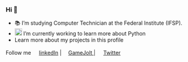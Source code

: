 ### Hi 👋

<!--
**Caique-P/Caique-P** is a ✨ _special_ ✨ repository because its `README.md` (this file) appears on your GitHub profile.

Here are some ideas to get you started:

- 🔭 I’m currently working on ...
- 🌱 I’m currently learning ...
- 👯 I’m looking to collaborate on ...
- 🤔 I’m looking for help with ...
- 💬 Ask me about ...
- 📫 How to reach me: ...
- 😄 Pronouns: ...
- ⚡ Fun fact: ...
-->

- 📚 I’m studying Computer Technician at the Federal Institute (IFSP).
- <img src="https://cdn3.iconfinder.com/data/icons/logos-and-brands-adobe/512/267_Python-512.png" width=19px alt="🌱"> I’m currently working to learn more about Python 
- Learn more about my projects in this profile


Follow me 
<a href="https://www.linkedin.com/in/caiqueponjjar/">
 <img src="https://imagens-revista-pro.vivadecora.com.br/uploads/2017/10/como-usar-o-linkedin-para-empresas.png" width=17px alt="">linkedIn</a> |
<a href="https://wonderfulcaco.gamejolt.io"><img src="https://qikdownloads.com/wp-content/uploads/2017/01/Gmae_Jolt_Main2.png" width=14px alt="">GameJolt </a> | 
<a href="https://twitter.com/WonderfulCaco"><img src="https://img.icons8.com/cotton/2x/twitter.png" width=17px alt="">Twitter </a> 
